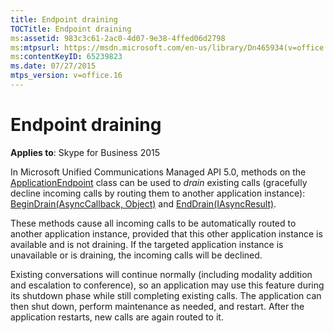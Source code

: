 ```yaml
---
title: Endpoint draining
TOCTitle: Endpoint draining
ms:assetid: 983c3c61-2ac0-4d07-9e38-4ffed06d2798
ms:mtpsurl: https://msdn.microsoft.com/en-us/library/Dn465934(v=office.16)
ms:contentKeyID: 65239823
ms.date: 07/27/2015
mtps_version: v=office.16
---
```


# Endpoint draining

**Applies to**: Skype for Business 2015

In Microsoft Unified Communications Managed API 5.0, methods on the [ApplicationEndpoint](https://docs.microsoft.com/dotnet/api/microsoft.rtc.collaboration.applicationendpoint?view=ucma-api) class can be used to *drain* existing calls (gracefully decline incoming calls by routing them to another application instance): [BeginDrain(AsyncCallback, Object)](https://docs.microsoft.com/dotnet/api/microsoft.rtc.collaboration.applicationendpoint.begindrain?view=ucma-api) and [EndDrain(IAsyncResult)](https://msdn.microsoft.com/en-us/library/hh383086\(v=office.16\)). 

These methods cause all incoming calls to be automatically routed to another application instance, provided that this other application instance is available and is not draining. If the targeted application instance is unavailable or is draining, the incoming calls will be declined.

Existing conversations will continue normally (including modality addition and escalation to conference), so an application may use this feature during its shutdown phase while still completing existing calls. The application can then shut down, perform maintenance as needed, and restart. After the application restarts, new calls are again routed to it.

